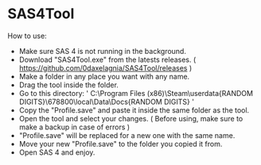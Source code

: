# SAS4Tool

How to use:

- Make sure SAS 4 is not running in the background.
- Download "SAS4Tool.exe" from the latests releases. ( https://github.com/0daxelagnia/SAS4Tool/releases )
- Make a folder in any place you want with any name.
- Drag the tool inside the folder.
- Go to this directory: ' C:\Program Files (x86)\Steam\userdata\{RANDOM DIGITS}\678800\local\Data\Docs\{RANDOM DIGITS} '
- Copy the "Profile.save" and paste it inside the same folder as the tool.
- Open the tool and select your changes. ( Before using, make sure to make a backup in case of errors )
- "Profile.save" will be replaced for a new one with the same name.
- Move your new "Profile.save" to the folder you copied it from.
- Open SAS 4 and enjoy.

